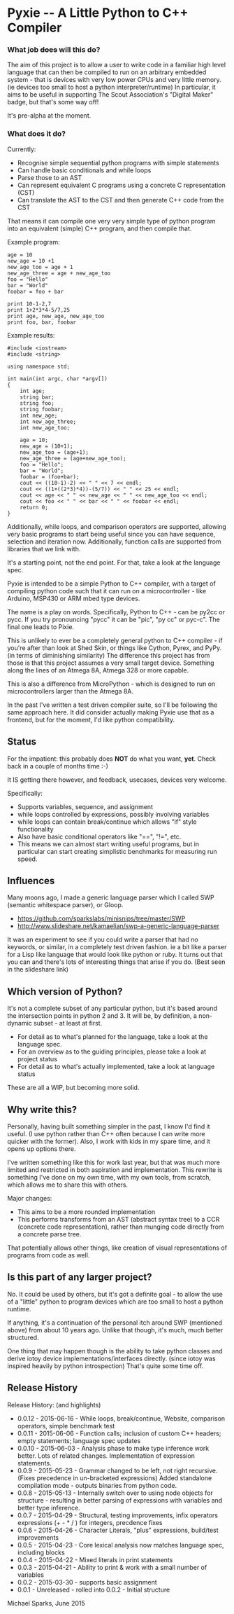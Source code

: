 Pyxie -- A Little Python to C++ Compiler
========================================

### What job <s>does</s> will this do?

The aim of this project is to allow a user to write code in a familiar high level
language that can then be compiled to run on an arbitrary embedded system - that is
devices with very low power CPUs and very little memory. (ie devices too small to
host a python interpreter/runtime) In particular, it aims to be useful in supporting
The Scout Association's "Digital Maker" badge, but that's some way off!

It's pre-alpha at the moment.

### What does it do?

Currently:

- Recognise simple sequential python programs with simple statements
- Can handle basic conditionals and while loops
- Parse those to an AST
- Can represent equivalent C programs using a concrete C representation (CST)
- Can translate the AST to the CST and then generate C++ code from the CST

That means it can compile one very very simple type of python program
into an equivalent (simple) C++ program, and then compile that.

Example program:

    age = 10
    new_age = 10 +1
    new_age_too = age + 1
    new_age_three = age + new_age_too
    foo = "Hello"
    bar = "World"
    foobar = foo + bar

    print 10-1-2,7
    print 1+2*3*4-5/7,25
    print age, new_age, new_age_too
    print foo, bar, foobar

Example results:

    #include <iostream>
    #include <string>

    using namespace std;

    int main(int argc, char *argv[])
    {
        int age;
        string bar;
        string foo;
        string foobar;
        int new_age;
        int new_age_three;
        int new_age_too;

        age = 10;
        new_age = (10+1);
        new_age_too = (age+1);
        new_age_three = (age+new_age_too);
        foo = "Hello";
        bar = "World";
        foobar = (foo+bar);
        cout << ((10-1)-2) << " " << 7 << endl;
        cout << ((1+((2*3)*4))-(5/7)) << " " << 25 << endl;
        cout << age << " " << new_age << " " << new_age_too << endl;
        cout << foo << " " << bar << " " << foobar << endl;
        return 0;
    }

Additionally, while loops, and comparison operators are supported, allowing
very basic programs to start being useful since you can have sequence, selection
and iteration now. Additionally, function calls are supported from libraries
that we link with.

It's a starting point, not the end point. For that, take a look at the language spec.

Pyxie is intended to be a simple Python to C++ compiler, with a target of
compiling python code such that it can run on a microcontroller - like
Arduino, MSP430 or ARM mbed type devices.

The name is a play on words. Specifically, Python to C++ - can be py2cc or
pycc.  If you try pronouncing "pycc" it can be "pic", "py cc" or pyc-c".
The final one leads to Pixie.

This is unlikely to ever be a completely general python to C++ compiler - if
you're after than look at Shed Skin, or things like Cython, Pyrex, and PyPy.
(in terms of diminishing similarity) The difference this project has from
those is that this project assumes a very small target device.  Something
along the lines of an Atmega 8A, Atmega 328 or more capable.

This is also a difference from MicroPython - which is designed to run on
microcontrollers larger than the Atmega 8A.

In the past I've written a test driven compiler suite, so I'll be following
the same approach here.  It did consider actually making Pyxie use that as a
frontend, but for the moment, I'd like python compatibility.

## Status

For the impatient: this probably does **NOT** do what you want, **yet**.
Check back in a couple of months time :-)

It IS getting there however, and feedback, usecases, devices very welcome.

Specifically:

* Supports variables, sequence, and assignment
* while loops controlled by expressions, possibly involving variables
* while loops can contain break/continue which allows "if" style functionality
* Also have basic conditional operators like "==", "!=", etc.
* This means we can almost start writing useful programs, but in particular can start creating simplistic benchmarks for measuring run speed.

## Influences

Many moons ago, I made a generic language parser which I called SWP (semantic
 whitespace parser), or Gloop.

* <https://github.com/sparkslabs/minisnips/tree/master/SWP>
* <http://www.slideshare.net/kamaelian/swp-a-generic-language-parser>

It was an experiment to see if you could write a parser that had no keywords,
or similar, in a completely test driven fashion. ie a bit like a parser for a
Lisp like language that would look like python or ruby. It turns out that you
can and there's lots of interesting things that arise if you do. (Best seen
in the slideshare link)

## Which version of Python?

It's not a complete subset of any particular python, but it's based around the
intersection points in python 2 and 3.  It will be, by definition, a non-dynamic
subset - at least at first.

* For detail as to what's planned for the language, take a look at the language spec.
* For an overview as to the guiding principles, please take a look at project status
* For detail as to what's actually implemented, take a look at language status

These are all a WIP, but becoming more solid.

## Why write this?

Personally, having built something simpler in the past, I know I'd find it
useful. (I use python rather than C++ often because I can write more quicker
with the former). Also, I work with kids in my spare time, and it opens up
options there.

I've written something like this for work last year, but that was much more
limited and restricted in both aspiration and implementation. This rewrite is
something I've done on my own time, with my own tools, from scratch, which
allows me to share this with others.

Major changes:

* This aims to be a more rounded implementation
* This performs transforms from an AST (abstract syntax tree) to a CCR (concrete
  code representation), rather than munging code directly from a concrete parse
  tree.

That potentially allows other things, like creation of visual representations
of programs from code as well.

## Is this part of any larger project?

No. It could be used by others, but it's got a definite goal - to allow the
use of a "little" python to program devices which are too small to host a python
runtime.

If anything, it's a continuation of the personal itch around SWP (mentioned above)
from about 10 years ago. Unlike that though, it's much, much better structured.

One thing that may happen though is the ability to take python classes and
derive iotoy device implementations/interfaces directly. (since iotoy was
inspired heavily by python introspection) That's quite some time off.

## Release History

Release History: (and highlights)

* 0.0.12 - 2015-06-16 - While loops, break/continue, Website, comparison operators, simple benchmark test
* 0.0.11 - 2015-06-06 - Function calls; inclusion of custom  C++ headers; empty statements; language spec updates
* 0.0.10 - 2015-06-03 - Analysis phase to make type inference work better. Lots of related changes. Implementation of expression statements.
* 0.0.9 - 2015-05-23 - Grammar changed to be left, not right recursive. (Fixes precedence in un-bracketed expressions) Added standalone compilation mode - outputs binaries from python code.
* 0.0.8 - 2015-05-13 - Internally switch over to using node objects for structure - resulting in better parsing of expressions with variables and better type inference.
* 0.0.7 - 2015-04-29 - Structural, testing improvements, infix operators expressions (+ - * / ) for integers, precdence fixes
* 0.0.6 - 2015-04-26 - Character Literals, "plus" expressions, build/test improvements
* 0.0.5 - 2015-04-23 - Core lexical analysis now matches language spec, including blocks
* 0.0.4 - 2015-04-22 - Mixed literals in print statements
* 0.0.3 - 2015-04-21 - Ability to print & work with a small number of variables
* 0.0.2 - 2015-03-30 - supports basic assignment
* 0.0.1 - Unreleased - rolled into 0.0.2 - Initial structure


Michael Sparks, June 2015
